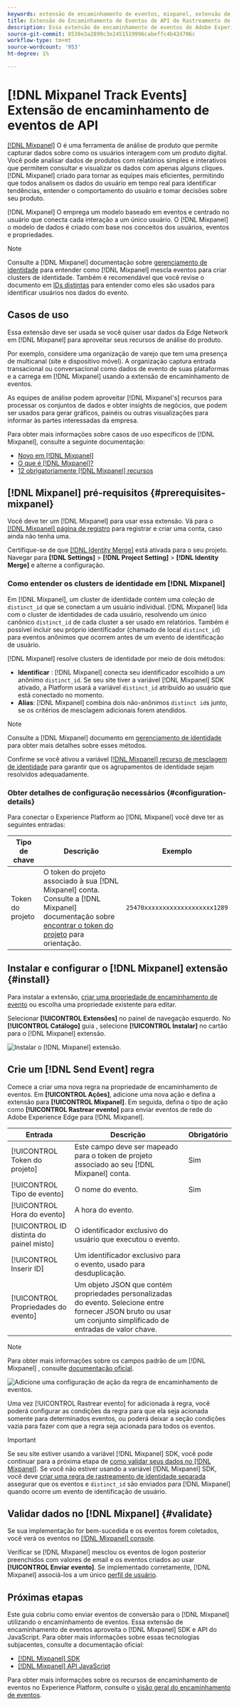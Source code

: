 ```yaml
---
keywords: extensão de encaminhamento de eventos, mixpanel, extensão de encaminhamento de eventos mixpanel
title: Extensão de Encaminhamento de Eventos de API de Rastreamento de Mixpanel
description: Essa extensão de encaminhamento de eventos do Adobe Experience Platform envia eventos de rede do Adobe Experience Edge para o Mixpanel.
source-git-commit: 8538e3a2899c3e2451519996cabeffc4b42d706c
workflow-type: tm+mt
source-wordcount: '953'
ht-degree: 1%

---
```


# [!DNL Mixpanel Track Events] Extensão de encaminhamento de eventos de API

[[!DNL Mixpanel]](https://www.mixpanel.com) O é uma ferramenta de análise de produto que permite capturar dados sobre como os usuários interagem com um produto digital. Você pode analisar dados de produtos com relatórios simples e interativos que permitem consultar e visualizar os dados com apenas alguns cliques. [!DNL Mixpanel] criado para tornar as equipes mais eficientes, permitindo que todos analisem os dados do usuário em tempo real para identificar tendências, entender o comportamento do usuário e tomar decisões sobre seu produto.

[!DNL Mixpanel] O emprega um modelo baseado em eventos e centrado no usuário que conecta cada interação a um único usuário. O [!DNL Mixpanel] o modelo de dados é criado com base nos conceitos dos usuários, eventos e propriedades.

>[!NOTE]
>
>Consulte a [!DNL Mixpanel] documentação sobre [gerenciamento de identidade](https://help.mixpanel.com/hc/en-us/articles/360041039771-Getting-Started-with-Identity-Management) para entender como [!DNL Mixpanel] mescla eventos para criar clusters de identidade. Também é recomendável que você revise o documento em [IDs distintas](https://help.mixpanel.com/hc/en-us/articles/115004509426-Distinct-ID-Creation-JavaScript-iOS-Android-) para entender como eles são usados para identificar usuários nos dados do evento.

## Casos de uso

Essa extensão deve ser usada se você quiser usar dados da Edge Network em [!DNL Mixpanel] para aproveitar seus recursos de análise do produto.

Por exemplo, considere uma organização de varejo que tem uma presença de multicanal (site e dispositivo móvel). A organização captura entrada transacional ou conversacional como dados de evento de suas plataformas e a carrega em [!DNL Mixpanel] usando a extensão de encaminhamento de eventos.

As equipes de análise podem aproveitar [!DNL Mixpanel's] recursos para processar os conjuntos de dados e obter insights de negócios, que podem ser usados para gerar gráficos, painéis ou outras visualizações para informar às partes interessadas da empresa.

Para obter mais informações sobre casos de uso específicos de [!DNL Mixpanel], consulte a seguinte documentação:

* [Novo em [!DNL Mixpanel]](https://help.mixpanel.com/hc/en-us/sections/360008533532-New-to-Mixpanel)
* [O que é [!DNL Mixpanel]?](https://developer.mixpanel.com/docs)
* [12 obrigatoriamente [!DNL Mixpanel] recursos](https://mixpanel.com/blog/12-things-you-probably-didnt-know-you-could-do-with-mixpanel/)

## [!DNL Mixpanel] pré-requisitos {#prerequisites-mixpanel}

Você deve ter um [!DNL Mixpanel] para usar essa extensão. Vá para o [[!DNL Mixpanel] página de registro](https://mixpanel.com/register/) para registrar e criar uma conta, caso ainda não tenha uma.

Certifique-se de que [[!DNL Identity Merge]](https://help.mixpanel.com/hc/en-us/articles/9648680824852-ID-Merge-Implementation-Best-Practices) está ativada para o seu projeto. Navegar para **[!DNL Settings]** > **[!DNL Project Setting]** > **[!DNL Identity Merge]** e alterne a configuração.

### Como entender os clusters de identidade em [!DNL Mixpanel]

Em [!DNL Mixpanel], um cluster de identidade contém uma coleção de `distinct_id` que se conectam a um usuário individual. [!DNL Mixpanel] lida com o cluster de identidades de cada usuário, resolvendo um único canônico `distinct_id` de cada cluster a ser usado em relatórios. Também é possível incluir seu próprio identificador (chamado de local `distinct_id`) para eventos anônimos que ocorrem antes de um evento de identificação de usuário.

[!DNL Mixpanel] resolve clusters de identidade por meio de dois métodos:

* **Identificar** : [!DNL Mixpanel] conecta seu identificador escolhido a um anônimo `distinct_id`. Se seu site tiver a variável [!DNL Mixpanel] SDK ativado, a Platform usará a variável `distinct_id` atribuído ao usuário que está conectado no momento.
* **Alias**: [!DNL Mixpanel] combina dois não-anônimos `distinct id`s junto, se os critérios de mesclagem adicionais forem atendidos.

>[!NOTE]
>
>Consulte a [!DNL Mixpanel] documento em [gerenciamento de identidade](https://help.mixpanel.com/hc/en-us/articles/360041039771-Getting-Started-with-Identity-Management#user-identification) para obter mais detalhes sobre esses métodos.
>
>Confirme se você ativou a variável [[!DNL Mixpanel] recurso de mesclagem de identidade](#prerequisites-mixpanel) para garantir que os agrupamentos de identidade sejam resolvidos adequadamente.

### Obter detalhes de configuração necessários {#configuration-details}

Para conectar o Experience Platform ao [!DNL Mixpanel] você deve ter as seguintes entradas:

| Tipo de chave | Descrição | Exemplo |
| --- | --- | --- |
| Token do projeto | O token do projeto associado à sua [!DNL Mixpanel] conta. Consulte a [!DNL Mixpanel] documentação sobre [encontrar o token do projeto](https://help.mixpanel.com/hc/en-us/articles/115004502806-Find-Project-Token-) para orientação. | `25470xxxxxxxxxxxxxxxxxxx1289` |

## Instalar e configurar o [!DNL Mixpanel] extensão {#install}

Para instalar a extensão, [criar uma propriedade de encaminhamento de evento](../../../ui/event-forwarding/overview.md#properties) ou escolha uma propriedade existente para editar.

Selecionar **[!UICONTROL Extensões]** no painel de navegação esquerdo. No **[!UICONTROL Catálogo]** guia , selecione **[!UICONTROL Instalar]** no cartão para o [!DNL Mixpanel] extensão.

![Instalar o [!DNL Mixpanel] extensão.](../../../images/extensions/server/mixpanel/install-extension.png)

## Crie um [!DNL Send Event] regra

Comece a criar uma nova regra na propriedade de encaminhamento de eventos. Em **[!UICONTROL Ações]**, adicione uma nova ação e defina a extensão para **[!UICONTROL Mixpanel]**. Em seguida, defina o tipo de ação como **[!UICONTROL Rastrear evento]** para enviar eventos de rede do Adobe Experience Edge para [!DNL Mixpanel].

| Entrada | Descrição | Obrigatório |
| --- | --- | --- |
| [!UICONTROL Token do projeto] | Este campo deve ser mapeado para o token de projeto associado ao seu [!DNL Mixpanel] conta. | Sim |
| [!UICONTROL Tipo de evento] | O nome do evento. | Sim |
| [!UICONTROL Hora do evento] | A hora do evento. |  |
| [!UICONTROL ID distinta do painel misto] | O identificador exclusivo do usuário que executou o evento. |  |
| [!UICONTROL Inserir ID] | Um identificador exclusivo para o evento, usado para desduplicação. |  |
| [!UICONTROL Propriedades do evento] | Um objeto JSON que contém propriedades personalizadas do evento. Selecione entre fornecer JSON bruto ou usar um conjunto simplificado de entradas de valor chave. |  |

>[!NOTE]
>
>Para obter mais informações sobre os campos padrão de um [!DNL Mixpanel] , consulte [documentação oficial](https://developer.mixpanel.com/reference/import-events#event).

![Adicione uma configuração de ação da regra de encaminhamento de eventos.](../../../images/extensions/server/mixpanel/track-event-action.png)

Uma vez [!UICONTROL Rastrear evento] for adicionada à regra, você poderá configurar as condições da regra para que ela seja acionada somente para determinados eventos, ou poderá deixar a seção condições vazia para fazer com que a regra seja acionada para todos os eventos.

>[!IMPORTANT]
>
>Se seu site estiver usando a variável [!DNL Mixpanel] SDK, você pode continuar para a próxima etapa de [como validar seus dados no [!DNL Mixpanel]](#validate). Se você não estiver usando a variável [!DNL Mixpanel] SDK, você deve [criar uma regra de rastreamento de identidade separada](#create-an-identity-tracking-rule) assegurar que os eventos e `distinct_id` são enviados para [!DNL Mixpanel] quando ocorre um evento de identificação de usuário.

## Validar dados no [!DNL Mixpanel] {#validate}

Se sua implementação for bem-sucedida e os eventos forem coletados, você verá os eventos no [[!DNL Mixpanel] console](https://help.mixpanel.com/hc/en-us/articles/4402837164948).

Verificar se [!DNL Mixpanel] mesclou os eventos de logon posterior preenchidos com valores de email e os eventos criados ao usar **[!UICONTROL Enviar evento]**. Se implementado corretamente, [!DNL Mixpanel] associá-los a um único [perfil de usuário](https://help.mixpanel.com/hc/en-us/articles/115004501966).

## Próximas etapas

Este guia cobriu como enviar eventos de conversão para o [!DNL Mixpanel] utilizando o encaminhamento de eventos. Essa extensão de encaminhamento de eventos aproveita o [!DNL Mixpanel] SDK e API do JavaScript. Para obter mais informações sobre essas tecnologias subjacentes, consulte a documentação oficial:

* [[!DNL Mixpanel] SDK](https://developer.mixpanel.com/docs/nodejs)
* [[!DNL Mixpanel] API JavaScript](https://developer.mixpanel.com/docs/javascript-full-api-reference#mixpanelidentify)

Para obter mais informações sobre os recursos de encaminhamento de eventos no Experience Platform, consulte o [visão geral do encaminhamento de eventos](../../../ui/event-forwarding/overview.md).
